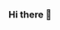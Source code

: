 ### Hi there 👋

<!--
**lu-anderson/lu-anderson** is a ✨ _special_ ✨ repository because its `README.md` (this file) appears on your GitHub profile.

Olá, eu sou o Luanderson, seja bem vindo ao meu GitHub. Sou professor de formação e de paixão, formado em Licenciatura em Matemática pela Universidade do Estado de Mato Grosso (UNEMAT). Atualmente sou freelancer como desenvolverdor Full Stack, com a Stack de JavaScript (ReacJS, React-Native em NodeJS). Toda a minha formação em desenvolvimento de softwares vem do meu entusiasmo em tecnologia que me da motivação para ser autodidata e buscar conhecimento. Meu maior projeto foi uma aplicação completa que se chama 'Agiliza Prof'. Nessa aplicação eu constriu uma site em ReactJS, um aplicativo em React-Native e uma API REST em NodeJS usando a biblioteca Express. Essa aplicação tem como finalizade facilitar o lançamento de avalição, conteúdo e presença de alunos do estado de Mato-Grosso(MT). Eu trabalhei como professor de Matemática do ensino fundamental na rede estadual durante dois anos, e nesse período eu tinha que fazer os lançamentos no site do governo e era muito tedioso pois o site é arcaico e pouco intuitivo. Meu colegas de trabalho passavam horas e horas fazendo o lançamento e com muita dificuldade pois a maiora são imigrantes digitais e não possuem muita facilidade com as novas tecnologias. Eu utilizei a biblioteca 'Selenium-Webdriver' na versão de javascript para fazer a automação dos lançamentos no site do governo (não sei se isso é ilegal, se for por favor me avise).
Nas ultimas semanas estou trabalhando com a criação de bots e scraping no instagram.

- 🔭 I’m currently working on ...
- 🌱 I’m currently learning ...
- 👯 I’m looking to collaborate on ...
- 🤔 I’m looking for help with ...
- 💬 Ask me about ...
- 📫 How to reach me: ...
- 😄 Pronouns: ...
- ⚡ Fun fact: ...
-->
